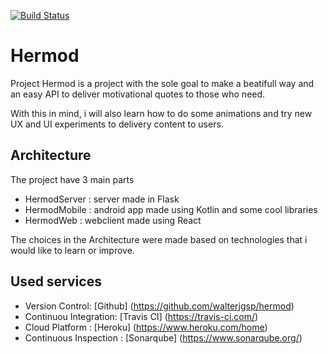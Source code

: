 [![Build Status](https://travis-ci.com/walterjgsp/hermod.svg?branch=master)](https://travis-ci.com/walterjgsp/hermod)

# Hermod

Project Hermod is a project with the sole goal to make a beatifull way and an easy
API to deliver motivational quotes to those who need.

With this in mind, i will also learn how to do some animations and try new UX and UI
experiments to delivery content to users.

## Architecture

The project have 3 main parts

- HermodServer : server made in Flask
- HermodMobile : android app made using Kotlin and some cool libraries
- HermodWeb : webclient made using React

The choices in the Architecture were made based on technologies that i would like
to learn or improve.

## Used services

- Version Control: [Github] (https://github.com/walterjgsp/hermod)
- Continuou Integration: [Travis CI] (https://travis-ci.com/)
- Cloud Platform : [Heroku] (https://www.heroku.com/home)
- Continuous Inspection : [Sonarqube] (https://www.sonarqube.org/)
